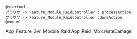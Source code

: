 
```
@startuml
ブラウザ -> Feature_Module_RaidController : processAction
ブラウザ -> Feature_Module_RaidController :doneAction
@enduml
```

App_Feature_Gvr_Module_Raid
App_Raid_Mb createDamage
